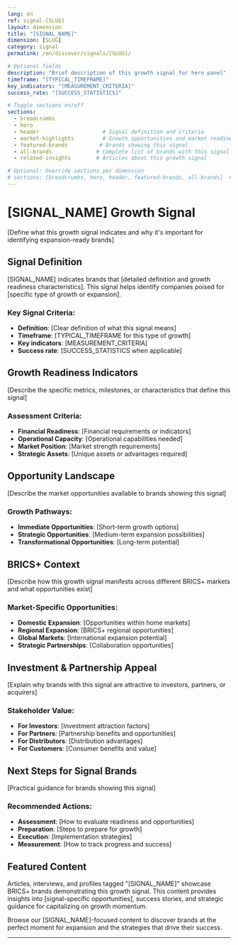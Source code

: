 ```yaml
---
lang: en
ref: signal-[SLUG]
layout: dimension
title: "[SIGNAL_NAME]"
dimension: [SLUG]
category: signal
permalink: /en/discover/signals/[SLUG]/

# Optional fields
description: "Brief description of this growth signal for hero panel"
timeframe: "[TYPICAL_TIMEFRAME]"
key_indicators: "[MEASUREMENT_CRITERIA]"
success_rate: "[SUCCESS_STATISTICS]"

# Toggle sections on/off
sections:
  - breadcrumbs
  - hero
  - header                    # Signal definition and criteria
  - market-highlights         # Growth opportunities and market readiness
  - featured-brands          # Brands showing this signal
  - all-brands              # Complete list of brands with this signal
  - related-insights        # Articles about this growth signal

# Optional: Override sections per dimension
# sections: [breadcrumbs, hero, header, featured-brands, all-brands]  # Custom order example
---
```


# [SIGNAL_NAME] Growth Signal

[Define what this growth signal indicates and why it's important for identifying expansion-ready brands]

## Signal Definition

[SIGNAL_NAME] indicates brands that [detailed definition and growth readiness characteristics]. This signal helps identify companies poised for [specific type of growth or expansion].

### Key Signal Criteria:
- **Definition**: [Clear definition of what this signal means]
- **Timeframe**: [TYPICAL_TIMEFRAME for this type of growth]
- **Key indicators**: [MEASUREMENT_CRITERIA]
- **Success rate**: [SUCCESS_STATISTICS when applicable]

## Growth Readiness Indicators

[Describe the specific metrics, milestones, or characteristics that define this signal]

### Assessment Criteria:
- **Financial Readiness**: [Financial requirements or indicators]
- **Operational Capacity**: [Operational capabilities needed]
- **Market Position**: [Market strength requirements]
- **Strategic Assets**: [Unique assets or advantages required]

## Opportunity Landscape

[Describe the market opportunities available to brands showing this signal]

### Growth Pathways:
- **Immediate Opportunities**: [Short-term growth options]
- **Strategic Opportunities**: [Medium-term expansion possibilities]  
- **Transformational Opportunities**: [Long-term potential]

## BRICS+ Context

[Describe how this growth signal manifests across different BRICS+ markets and what opportunities exist]

### Market-Specific Opportunities:
- **Domestic Expansion**: [Opportunities within home markets]
- **Regional Expansion**: [BRICS+ regional opportunities]
- **Global Markets**: [International expansion potential]
- **Strategic Partnerships**: [Collaboration opportunities]

## Investment & Partnership Appeal

[Explain why brands with this signal are attractive to investors, partners, or acquirers]

### Stakeholder Value:
- **For Investors**: [Investment attraction factors]
- **For Partners**: [Partnership benefits and opportunities]
- **For Distributors**: [Distribution advantages]
- **For Customers**: [Consumer benefits and value]

## Next Steps for Signal Brands

[Practical guidance for brands showing this signal]

### Recommended Actions:
- **Assessment**: [How to evaluate readiness and opportunities]
- **Preparation**: [Steps to prepare for growth]
- **Execution**: [Implementation strategies]
- **Measurement**: [How to track progress and success]

## Featured Content

Articles, interviews, and profiles tagged "[SIGNAL_NAME]" showcase BRICS+ brands demonstrating this growth signal. This content provides insights into [signal-specific opportunities], success stories, and strategic guidance for capitalizing on growth momentum.

Browse our [SIGNAL_NAME]-focused content to discover brands at the perfect moment for expansion and the strategies that drive their success.

---

<!-- Template Usage Instructions:
1. Replace [PLACEHOLDERS] with actual values
2. Customize sections array to show/hide content blocks
3. Focus on actionable growth strategies and opportunities
4. Include specific metrics and success criteria where possible
5. Emphasize investor and partnership appeal
-->